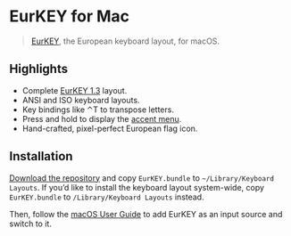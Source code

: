 # EurKEY for Mac

> [EurKEY](https://eurkey.steffen.bruentjen.eu), the European keyboard layout, for macOS.

## Highlights

- Complete [EurKEY 1.3](https://eurkey.steffen.bruentjen.eu/download/windows/1.3/eurkey-layout-complete.pdf) layout.
- ANSI and ISO keyboard layouts.
- Key bindings like ⌃T to transpose letters.
- Press and hold to display the [accent menu](https://support.apple.com/guide/mac-help/enter-characters-with-accent-marks-on-mac-mh27474/mac#mchla61903e1).
- Hand-crafted, pixel-perfect European flag icon.

## Installation

[Download the repository](https://github.com/sonicdoe/EurKEY/archive/master.zip) and copy `EurKEY.bundle` to `~/Library/Keyboard Layouts`. If you’d like to install the keyboard layout system-wide, copy `EurKEY.bundle` to `/Library/Keyboard Layouts` instead.

Then, follow the [macOS User Guide](https://support.apple.com/guide/mac-help/type-language-mac-input-sources-mchlp1406/10.15/mac/10.15) to add EurKEY as an input source and switch to it.
